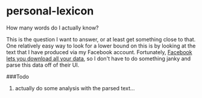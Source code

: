 personal-lexicon
================

How many words do I actually know?

This is the question I want to answer, or at least get something close to that.
One relatively easy way to look for a lower bound on this is by looking at the
text that I have produced via my Facebook account. Fortunately, [Facebook lets
you download all your data](https://www.facebook.com/help/131112897028467/), so
I don't have to do something janky and parse this data off of their UI.

###Todo
1. actually do some analysis with the parsed text...
